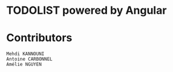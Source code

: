 # TODOLIST powered by Angular

# Contributors

    Mehdi KANNOUNI
    Antoine CARBONNEL
    Amélie NGUYEN
